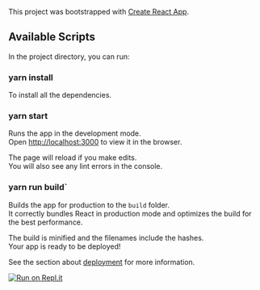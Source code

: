 This project was bootstrapped with [Create React App](https://github.com/facebook/create-react-app).

## Available Scripts

In the project directory, you can run:

### yarn install
To install all the dependencies.

### yarn start

Runs the app in the development mode.<br>
Open [http://localhost:3000](http://localhost:3000) to view it in the browser.

The page will reload if you make edits.<br>
You will also see any lint errors in the console.


### yarn run build`

Builds the app for production to the `build` folder.<br>
It correctly bundles React in production mode and optimizes the build for the best performance.

The build is minified and the filenames include the hashes.<br>
Your app is ready to be deployed!

See the section about [deployment](https://facebook.github.io/create-react-app/docs/deployment) for more information.


[![Run on Repl.it](https://repl.it/badge/github/aakash012/Portfolio)](https://repl.it/github/aakash012/Portfolio)
